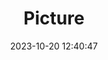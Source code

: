 ---
weight: 1
images:
- /images/edited/138.jpeg
title: Picture
date: 2023-10-20 12:40:47
tags: [luminarneo,work,ILCE7M3,65.4,person,cat]
---